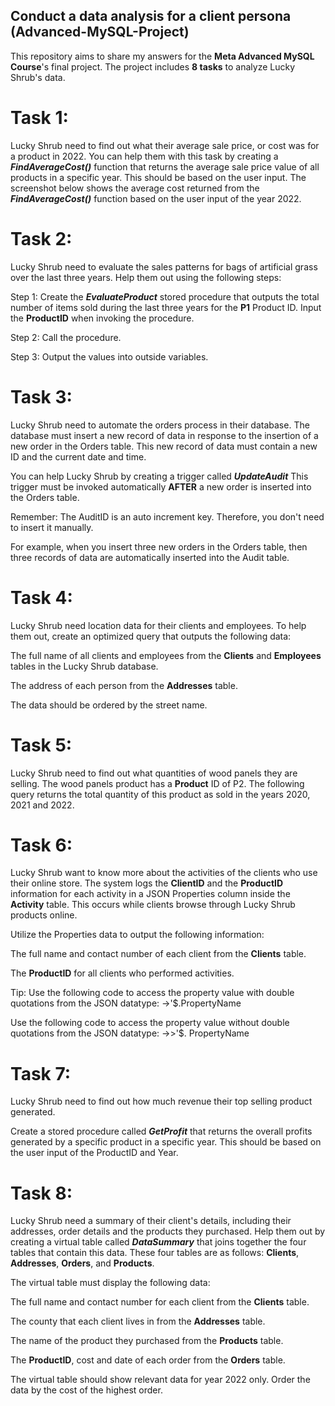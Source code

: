 ## Conduct a data analysis for a client persona (Advanced-MySQL-Project)

This repository aims to share my answers for the **Meta Advanced MySQL Course**'s final project. The project includes **8 tasks** to analyze Lucky Shrub's data.

# Task 1: 

Lucky Shrub need to find out what their average sale price, or cost was for a product in 2022.
You can help them with this task by creating a **_FindAverageCost()_** function that returns the average sale price value of all products in a specific year. This should be based on the user input.
The screenshot below shows the average cost returned from the **_FindAverageCost()_** function based on the user input of the year 2022.


# Task 2:

Lucky Shrub need to evaluate the sales patterns for bags of artificial grass over the last three years. Help them out using the following steps:

Step 1: Create the **_EvaluateProduct_** stored procedure that outputs the total number of items sold during the last three years for the **P1** Product ID. Input the **ProductID** when invoking the procedure.

Step 2: Call the procedure.

Step 3: Output the values into outside variables.


# Task 3: 

Lucky Shrub need to automate the orders process in their database. The database must insert a new record of data in response to the insertion of a new order in the Orders table. This new record of data must contain a new ID and the current date and time.

You can help Lucky Shrub by creating a trigger called **_UpdateAudit_** This trigger must be invoked automatically **AFTER** a new order is inserted into the Orders table.

Remember: The AuditID is an auto increment key. Therefore, you don't need to insert it manually.

For example, when you insert three new orders in the Orders table, then three records of data are automatically inserted into the Audit table. 


# Task 4:

Lucky Shrub need location data for their clients and employees. To help them out, create an optimized query that outputs the following data:

The full name of all clients and employees from the **Clients** and **Employees** tables in the Lucky Shrub database.

The address of each person from the **Addresses** table.

The data should be ordered by the street name. 


# Task 5: 

Lucky Shrub need to find out what quantities of wood panels they are selling. The wood panels product has a **Product** ID of P2. The following query returns the total quantity of this product as sold in the years 2020, 2021 and 2022.


# Task 6: 

Lucky Shrub want to know more about the activities of the clients who use their online store. The system logs the **ClientID** and the **ProductID** information for each activity in a JSON Properties column inside the **Activity** table. This occurs while clients browse through Lucky Shrub products online.

Utilize the Properties data to output the following information:

The full name and contact number of each client from the **Clients** table.

The **ProductID** for all clients who performed activities.

Tip:
Use the following code to access the property value with double quotations from the JSON datatype: ->'$.PropertyName

Use the following code to access the property value without double quotations from the JSON datatype: ->>'$. PropertyName


# Task 7:

Lucky Shrub need to find out how much revenue their top selling product generated. 

Create a stored procedure called **_GetProfit_** that returns the overall profits generated by a specific product in a specific year. This should be based on the user input of the ProductID and Year. 


# Task 8:

Lucky Shrub need a summary of their client's details, including their addresses, order details and the products they purchased. Help them out by creating a virtual table called **_DataSummary_** that joins together the four tables that contain this data. These four tables are as follows: **Clients**, **Addresses**, **Orders**, and **Products**.

The virtual table must display the following data:

The full name and contact number for each client from the **Clients** table.

The county that each client lives in from the **Addresses** table.

The name of the product they purchased from the **Products** table.

The **ProductID**, cost and date of each order from the **Orders** table.

The virtual table should show relevant data for year 2022 only. Order the data by the cost of the highest order.








